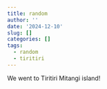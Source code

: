 ```yaml
---
title: random
author: ''
date: '2024-12-10'
slug: []
categories: []
tags:
  - random
  - tiritiri
---
```


<link rel="stylesheet" href="styles.css" />

<body>

<p>

We went to Tiritiri Mitangi island!


</p>

</body>
</head>
</html>

